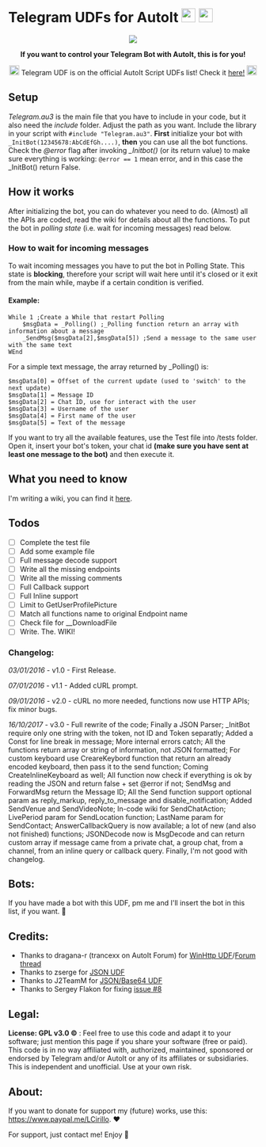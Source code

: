 # Telegram UDFs for AutoIt <img src="https://github.com/xLinkOut/telegram-udf-autoit/blob/master/assets/telegram_icon.png" width="28"> <img src="https://github.com/xLinkOut/telegram-udf-autoit/blob/master/assets/autoit_icon.png" width="28">

<p align="center">
  <img src="https://github.com/xLinkOut/telegram-udf-autoit/blob/master/assets/banner.png"><br>
</p>
<p align="center">
<b>If you want to control your Telegram Bot with AutoIt, this is for you!</b><br>
</p>
<p align="center">
  <img src="https://github.com/xLinkOut/telegram-udf-autoit/blob/master/assets/star_icon.png" width="20">
  Telegram UDF is on the official AutoIt Script UDFs list! Check it <a href="https://www.autoitscript.com/wiki/User_Defined_Functions#Social_Media_and_other_Website_API">here!</a></b>
  <img src="https://github.com/xLinkOut/telegram-udf-autoit/blob/master/assets/star_icon.png" width="20">
</p>

## Setup
_Telegram.au3_ is the main file that you have to include in your code, but it also need the _include_ folder. Adjust the path as you want. Include the library in your script with `#include "Telegram.au3"`.
**First** initialize your bot with `_InitBot(12345678:AbCdEfGh....)`, **then** you can use all the bot functions.
Check the _@error_ flag after invoking _\_Initbot()_ (or its return value) to make sure everything is working: `@error == 1` mean error, and in this case the _InitBot() return False.

## How it works
After initializing the bot, you can do whatever you need to do. (Almost) all the APIs are coded, read the wiki for details about all the functions. To put the bot in _polling state_ (i.e. wait for incoming messages) read below.

### How to wait for incoming messages
To wait incoming messages you have to put the bot in Polling State. This state is **blocking**, therefore your script will wait here until it's closed or it exit from the main while, maybe if a certain condition is verified.

#### Example:
```autoit
While 1 ;Create a While that restart Polling
	$msgData = _Polling() ;_Polling function return an array with information about a message
	_SendMsg($msgData[2],$msgData[5]) ;Send a message to the same user with the same text
WEnd
```

For a simple text message, the array returned by _Polling() is:
```
$msgData[0] = Offset of the current update (used to 'switch' to the next update)
$msgData[1] = Message ID
$msgData[2] = Chat ID, use for interact with the user
$msgData[3] = Username of the user
$msgData[4] = First name of the user
$msgData[5] = Text of the message
```

If you want to try all the available features, use the Test file into /tests folder. Open it, insert your bot's token, your chat id **(make sure you have sent at least one message to the bot)** and then execute it.

## What you need to know
I'm writing a wiki, you can find it [here](https://github.com/xLinkOut/telegram-udf-autoit/wiki).

## Todos
- [ ] Complete the test file
- [ ] Add some example file
- [ ] Full message decode support
- [ ] Write all the missing endpoints
- [ ] Write all the missing comments
- [ ] Full Callback support
- [ ] Full Inline support
- [ ] Limit to GetUserProfilePicture
- [ ] Match all functions name to original Endpoint name
- [ ] Check file for \_\_DownloadFile
- [ ] Write. The. WIKI!

### Changelog:
_03/01/2016_ - v1.0 - First Release.

_07/01/2016_ - v1.1 - Added cURL prompt.

_09/01/2016_ - v2.0 - cURL no more needed, functions now use HTTP APIs; fix minor bugs.

_16/10/2017_ - v3.0 - Full rewrite of the code; Finally a JSON Parser; _InitBot require only one string with the token, not ID and Token separatly; Added a Const for line break in message; More internal errors catch; All the functions return array or string of information, not JSON formatted; For custom keyboard use CreareKeybord function that return an already encoded keyboard, then pass it to the send function; Coming CreateInlineKeyboard as well; All function now check if everything is ok by reading the JSON and return false + set @error if not; SendMsg and ForwardMsg return the Message ID; All the Send function support optional param as reply\_markup, reply\_to\_message and disable\_notification; Added SendVenue and SendVideoNote; In-code wiki for SendChatAction; LivePeriod param for SendLocation function; LastName param for SendContact; AnswerCallbackQuery is now available; a lot of new (and also not finished) functions; JSONDecode now is MsgDecode and can return custom array if message came from a private chat, a group chat, from a channel, from an inline query or callback query. Finally, I'm not good with changelog.

## Bots:
If you have made a bot with this UDF, pm me and I'll insert the bot in this list, if you want. 🚀

## Credits:
+ Thanks to dragana-r (trancexx on AutoIt Forum) for [WinHttp UDF](https://github.com/dragana-r/autoit-winhttp)/[Forum thread](https://www.autoitscript.com/forum/topic/84133-winhttp-functions/)
+ Thanks to zserge for [JSON UDF](http://zserge.com/jsmn.html)
+ Thanks to J2TeamM for [JSON/Base64 UDF](https://github.com/J2TeaM/AutoIt-Imgur-UDF/tree/master/include)
+ Thanks to Sergey Flakon for fixing [issue #8](https://github.com/xLinkOut/telegram-udf-autoit/issues/8)

## Legal:
**License: GPL v3.0 ©** : Feel free to use this code and adapt it to your software; just mention this page if you share your software (free or paid).
This code is in no way affiliated with, authorized, maintained, sponsored or endorsed by Telegram and/or AutoIt or any of its affiliates or subsidiaries. This is independent and unofficial. Use at your own risk.

## About:
If you want to donate for support my (future) works, use this: https://www.paypal.me/LCirillo. ❤️

For support, just contact me! Enjoy 🎉